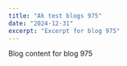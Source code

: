 ```yaml
---
title: "Ak test blogs 975"
date: "2024-12-31"
excerpt: "Excerpt for blog 975"
---
```


Blog content for blog 975
